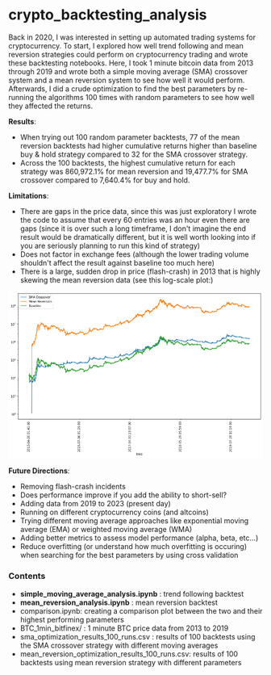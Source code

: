 # crypto_backtesting_analysis
Back in 2020, I was interested in setting up automated trading systems for cryptocurrency. To start, I explored how well trend following and mean reversion strategies could perform on cryptocurrency trading and wrote these backtesting notebooks. Here, I took 1 minute bitcoin data from 2013 through 2019 and wrote both a simple moving average (SMA) crossover system and a mean reversion system to see how well it would perform. Afterwards, I did a crude optimization to find the best parameters by re-running the algorithms 100 times with random parameters to see how well they affected the returns. 
  
**Results**:
- When trying out 100 random parameter backtests, 77 of the mean reversion backtests had higher cumulative returns higher than baseline buy & hold strategy compared to 32 for the SMA crossover strategy. 
- Across the 100 backtests, the highest cumulative return for each strategy was 860,972.1% for mean reversion and 19,477.7% for SMA crossover compared to 7,640.4% for buy and hold. 

**Limitations**:
- There are gaps in the price data, since this was just exploratory I wrote the code to assume that every 60 entries was an hour even there are gaps (since it is over such a long timeframe, I don't imagine the end result would be dramatically different, but it is well worth looking into if you are seriously planning to run this kind of strategy)
- Does not factor in exchange fees (although the lower trading volume shouldn't affect the result against baseline too much here)
- There is a large, sudden drop in price (flash-crash) in 2013 that is highly skewing the mean reversion data (see this log-scale plot:)

![plot](/images/comparison_log_plot.png)

**Future Directions**: 
- Removing flash-crash incidents
- Does performance improve if you add the ability to short-sell? 
- Adding data from 2019 to 2023 (present day)
- Running on different cryptocurrency coins (and altcoins)
- Trying different moving average approaches like exponential moving average (EMA) or weighted moving average (WMA)
- Adding better metrics to assess model performance (alpha, beta, etc...)
- Reduce overfitting (or understand how much overfitting is occuring) when searching for the best parameters by using cross validation

### Contents
- **simple_moving_average_analysis.ipynb** : trend following backtest 
- **mean_reversion_analysis.ipynb** : mean reversion backtest
- comparison.ipynb: creating a comparison plot between the two and their highest performing parameters
- BTC_1min_bitfinex/ : 1 minute BTC price data from 2013 to 2019
- sma_optimization_results_100_runs.csv : results of 100 backtests using the SMA crossover strategy with different moving averages
- mean_reversion_optimization_results_100_runs.csv: results of 100 backtests using mean reversion strategy with different parameters



